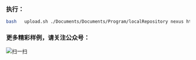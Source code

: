 ### 执行：
```bash
bash   upload.sh ./Documents/Documents/Program/localRepository nexus http://localhost:8081/repository/maven-releases jarslink-api
```


### 更多精彩样例，请关注公众号：

![扫一扫](https://img-blog.csdnimg.cn/e021faa547534e0080356b65d995b6f8.png?x-oss-process=image/watermark,type_ZHJvaWRzYW5zZmFsbGJhY2s,shadow_50,text_Q1NETiBAYWNfZGFvX2Rp,size_20,color_FFFFFF,t_70,g_se,x_16#pic_center)


